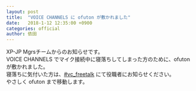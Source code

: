 ```yaml
---
layout: post
title:  "VOICE CHANNELS に ofuton が敷かれました"
date:   2018-1-12 12:35:00 +0900
categories: official
author: 依田
---  
```

XP-JP Mgrsチームからのお知らせです。  
VOICE CHANNELS でマイク接続中に寝落ちしてしまった方のために、ofuton が敷かれました。  
寝落ちに気付いた方は、[#vc_freetalk](https://discord.gg/hes6DDg) にて役職者にお知らせください。  
やさしく ofuton まで移動します。  
